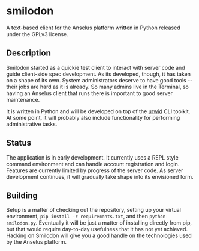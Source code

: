 # smilodon

A text-based client for the Anselus platform written in Python released under the GPLv3 license.

## Description

Smilodon started as a quickie test client to interact with server code and guide client-side spec development. As its developed, though, it has taken on a shape of its own. System administrators deserve to have good tools -- their jobs are hard as it is already. So many admins live in the Terminal, so having an Anselus client that runs there is important to good server maintenance.

It is written in Python and will be developed on top of the [urwid](http://urwid.org/) CLI toolkit. At some point, it will probably also include functionality for performing administrative tasks.

## Status

The application is in early development. It currently uses a REPL style command environment and can handle account registration and login. Features are currently limited by progress of the server code. As server development continues, it will gradually take shape into its envisioned form.

## Building

Setup is a matter of checking out the repository, setting up your virtual environment, `pip install -r requirements.txt`, and then `python smilodon.py`. Eventually it will be just a matter of installing directly from pip, but that would require day-to-day usefulness that it has not yet achieved. Hacking on Smilodon will give you a good handle on the technologies used by the Anselus platform.
